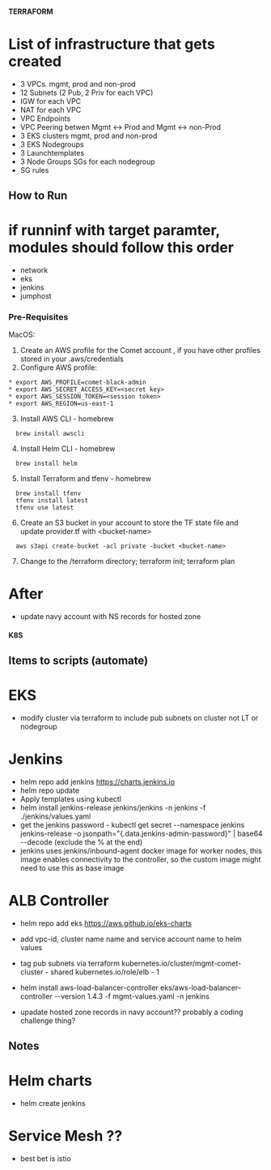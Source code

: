  
#### TERRAFORM
# List of infrastructure that gets created
 - 3 VPCs. mgmt, prod and non-prod
 - 12 Subnets (2 Pub, 2 Priv for each VPC)
 - IGW for each VPC
 - NAT for each VPC
 - VPC Endpoints
 - VPC Peering betwen Mgmt <-> Prod and Mgmt <-> non-Prod
 - 3 EKS clusters mgmt, prod and non-prod
 - 3 EKS Nodegroups
 - 3 Launchtemplates
 - 3 Node Groups SGs for each nodegroup 
 - SG rules

## How to Run
# if runninf with target paramter, modules should follow this order

- network
- eks
- jenkins
- jumphost

### Pre-Requisites

MacOS:
1. Create an AWS profile for the Comet account , if you have other profiles stored in your .aws/credentials
2. Configure AWS profile:
~~~~
* export AWS_PROFILE=comet-black-admin
* export AWS_SECRET_ACCESS_KEY=<secret key>
* export AWS_SESSION_TOKEN=<session token>
* export AWS_REGION=us-east-1
~~~~
3. Install AWS CLI - homebrew
```
  brew install awscli
```
4. Install Helm CLI - homebrew

```
  brew install helm
```
5. Install Terraform and tfenv - homebrew
```
  brew install tfenv
  tfenv install latest
  tfenv use latest
```
6. Create an S3 bucket in your account to store the TF state file and update provider.tf with \<bucket-name\>
```
  aws s3api create-bucket -acl private -bucket <bucket-name>
```
7. Change to the /terraform directory; terraform init; terraform plan

# After
- update navy account with NS records for hosted zone



#### K8S

## Items to scripts (automate)

# EKS
- modify cluster via terraform to include pub subnets on cluster not LT or nodegroup

# Jenkins
- helm repo add jenkins https://charts.jenkins.io
- helm repo update
- Apply templates using kubectl
- helm install jenkins-release jenkins/jenkins -n jenkins -f ./jenkins/values.yaml
- get the jenkins password - kubectl get secret --namespace jenkins jenkins-release -o jsonpath="{.data.jenkins-admin-password}" | base64 --decode (exclude the % at the end)
- jenkins uses jenkins/inbound-agent docker image  for worker nodes, this image enables connectivity to the controller, so the custom image might need to use this as base image

# ALB Controller

- helm repo add eks https://aws.github.io/eks-charts
- add vpc-id, cluster name name and service account name to helm values
- tag pub subnets via terraform
    kubernetes.io/cluster/mgmt-comet-cluster - shared
    kubernetes.io/role/elb - 1
    
- helm install aws-load-balancer-controller eks/aws-load-balancer-controller --version 1.4.3 -f mgmt-values.yaml  -n jenkins

- upadate hosted zone records in navy account?? probably a coding challenge thing?


## Notes
# Helm charts
-  helm create jenkins

# Service Mesh ??
- best bet is istio